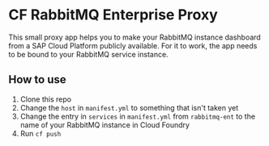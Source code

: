 # CF RabbitMQ Enterprise Proxy

This small proxy app helps you to make your RabbitMQ instance dashboard from a SAP Cloud Platform publicly available. For it to work, the app needs to be bound to your RabbitMQ service instance.

## How to use

1. Clone this repo
1. Change the `host` in `manifest.yml` to something that isn't taken yet
1. Change the entry in `services` in `manifest.yml` from `rabbitmq-ent` to the name of your RabbitMQ instance in Cloud Foundry
1. Run `cf push` 
